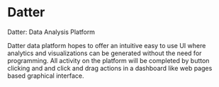 # Datter
Datter: Data Analysis Platform

Datter data platform hopes to offer an intuitive easy to use UI where analytics and visualizations can be generated without the need for programming. All activity on the platform will be completed by button clicking and and click and drag actions in a dashboard like web pages based graphical interface.
